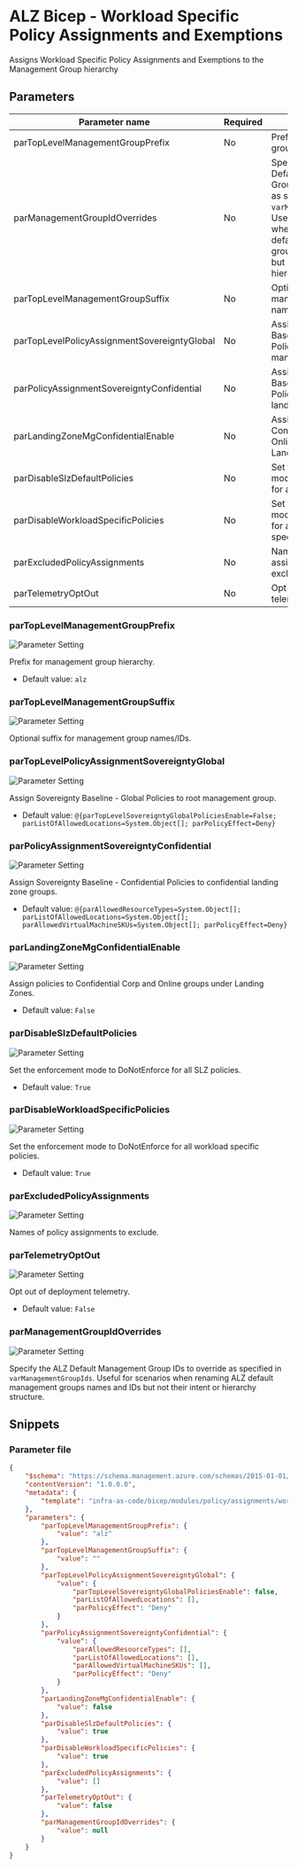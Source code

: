 # ALZ Bicep - Workload Specific Policy Assignments and Exemptions

Assigns Workload Specific Policy Assignments and Exemptions to the Management Group hierarchy

## Parameters

Parameter name | Required | Description
-------------- | -------- | -----------
parTopLevelManagementGroupPrefix | No       | Prefix for management group hierarchy.
parManagementGroupIdOverrides | No      | Specify the ALZ Default Management Group IDs to override as specified in `varManagementGroupIds`. Useful for scenarios when renaming ALZ default management groups names and IDs but not their intent or hierarchy structure.
parTopLevelManagementGroupSuffix | No       | Optional suffix for management group names/IDs.
parTopLevelPolicyAssignmentSovereigntyGlobal | No       | Assign Sovereignty Baseline - Global Policies to root management group.
parPolicyAssignmentSovereigntyConfidential | No       | Assign Sovereignty Baseline - Confidential Policies to confidential landing zone groups.
parLandingZoneMgConfidentialEnable | No       | Assign policies to Confidential Corp and Online groups under Landing Zones.
parDisableSlzDefaultPolicies | No       | Set the enforcement mode to DoNotEnforce for all SLZ policies.
parDisableWorkloadSpecificPolicies | No       | Set the enforcement mode to DoNotEnforce for all workload specific policies.
parExcludedPolicyAssignments | No       | Names of policy assignments to exclude.
parTelemetryOptOut | No       | Opt out of deployment telemetry.

### parTopLevelManagementGroupPrefix

![Parameter Setting](https://img.shields.io/badge/parameter-optional-green?style=flat-square)

Prefix for management group hierarchy.

- Default value: `alz`

### parTopLevelManagementGroupSuffix

![Parameter Setting](https://img.shields.io/badge/parameter-optional-green?style=flat-square)

Optional suffix for management group names/IDs.

### parTopLevelPolicyAssignmentSovereigntyGlobal

![Parameter Setting](https://img.shields.io/badge/parameter-optional-green?style=flat-square)

Assign Sovereignty Baseline - Global Policies to root management group.

- Default value: `@{parTopLevelSovereigntyGlobalPoliciesEnable=False; parListOfAllowedLocations=System.Object[]; parPolicyEffect=Deny}`

### parPolicyAssignmentSovereigntyConfidential

![Parameter Setting](https://img.shields.io/badge/parameter-optional-green?style=flat-square)

Assign Sovereignty Baseline - Confidential Policies to confidential landing zone groups.

- Default value: `@{parAllowedResourceTypes=System.Object[]; parListOfAllowedLocations=System.Object[]; parAllowedVirtualMachineSKUs=System.Object[]; parPolicyEffect=Deny}`

### parLandingZoneMgConfidentialEnable

![Parameter Setting](https://img.shields.io/badge/parameter-optional-green?style=flat-square)

Assign policies to Confidential Corp and Online groups under Landing Zones.

- Default value: `False`

### parDisableSlzDefaultPolicies

![Parameter Setting](https://img.shields.io/badge/parameter-optional-green?style=flat-square)

Set the enforcement mode to DoNotEnforce for all SLZ policies.

- Default value: `True`

### parDisableWorkloadSpecificPolicies

![Parameter Setting](https://img.shields.io/badge/parameter-optional-green?style=flat-square)

Set the enforcement mode to DoNotEnforce for all workload specific policies.

- Default value: `True`

### parExcludedPolicyAssignments

![Parameter Setting](https://img.shields.io/badge/parameter-optional-green?style=flat-square)

Names of policy assignments to exclude.

### parTelemetryOptOut

![Parameter Setting](https://img.shields.io/badge/parameter-optional-green?style=flat-square)

Opt out of deployment telemetry.

- Default value: `False`

### parManagementGroupIdOverrides

![Parameter Setting](https://img.shields.io/badge/parameter-required-orange?style=flat-square)

Specify the ALZ Default Management Group IDs to override as specified in `varManagementGroupIds`. Useful for scenarios when renaming ALZ default management groups names and IDs but not their intent or hierarchy structure.

## Snippets

### Parameter file

```json
{
    "$schema": "https://schema.management.azure.com/schemas/2015-01-01/deploymentParameters.json#",
    "contentVersion": "1.0.0.0",
    "metadata": {
        "template": "infra-as-code/bicep/modules/policy/assignments/workloadSpecific/workloadSpecificPolicyAssignments.json"
    },
    "parameters": {
        "parTopLevelManagementGroupPrefix": {
            "value": "alz"
        },
        "parTopLevelManagementGroupSuffix": {
            "value": ""
        },
        "parTopLevelPolicyAssignmentSovereigntyGlobal": {
            "value": {
                "parTopLevelSovereigntyGlobalPoliciesEnable": false,
                "parListOfAllowedLocations": [],
                "parPolicyEffect": "Deny"
            }
        },
        "parPolicyAssignmentSovereigntyConfidential": {
            "value": {
                "parAllowedResourceTypes": [],
                "parListOfAllowedLocations": [],
                "parAllowedVirtualMachineSKUs": [],
                "parPolicyEffect": "Deny"
            }
        },
        "parLandingZoneMgConfidentialEnable": {
            "value": false
        },
        "parDisableSlzDefaultPolicies": {
            "value": true
        },
        "parDisableWorkloadSpecificPolicies": {
            "value": true
        },
        "parExcludedPolicyAssignments": {
            "value": []
        },
        "parTelemetryOptOut": {
            "value": false
        },
        "parManagementGroupIdOverrides": {
            "value": null
        }
    }
}
```
